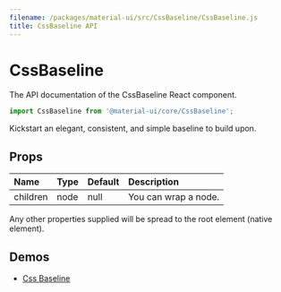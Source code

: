 ```yaml
---
filename: /packages/material-ui/src/CssBaseline/CssBaseline.js
title: CssBaseline API
---
```


<!--- This documentation is automatically generated, do not try to edit it. -->

# CssBaseline

<p class="description">The API documentation of the CssBaseline React component.</p>

```js
import CssBaseline from '@material-ui/core/CssBaseline';
```

Kickstart an elegant, consistent, and simple baseline to build upon.

## Props

| Name | Type | Default | Description |
|:-----|:-----|:--------|:------------|
| <span class="prop-name">children</span> | <span class="prop-type">node | <span class="prop-default">null</span> | You can wrap a node. |

Any other properties supplied will be spread to the root element (native element).

## Demos

- [Css Baseline](/style/css-baseline/)

